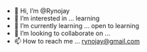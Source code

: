 - 👋 Hi, I’m @Rynojay
- 👀 I’m interested in ... learning
- 🌱 I’m currently learning ... open to learning
- 💞️ I’m looking to collaborate on ... 
- 📫 How to reach me ... rynojay@gmail.com

<!---
Rynojay/Rynojay is a ✨ special ✨ repository because its `README.md` (this file) appears on your GitHub profile.
You can click the Preview link to take a look at your changes.
--->
